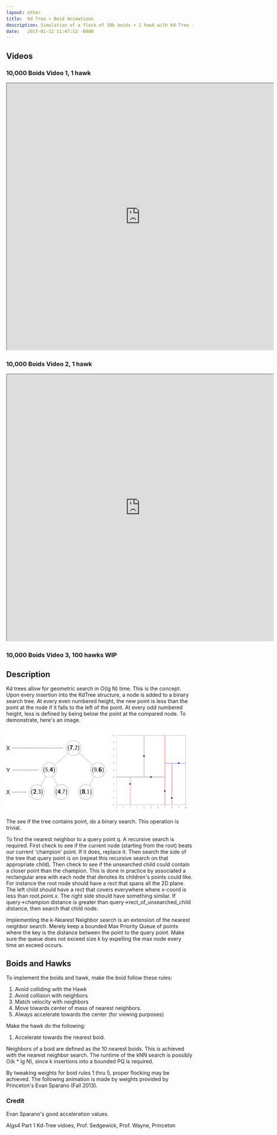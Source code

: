 ```yaml
---
layout: other 
title:  Kd Tree + Boid Animations
description: Simulation of a flock of 10k boids + 1 hawk with Kd-Tree implementation.
date:   2017-01-12 11:47:12 -0800
---
```


## Videos

### 10,000 Boids Video 1, 1 hawk
<div class="videoWrapper">
<iframe src="https://drive.google.com/file/d/0B3JVHi3wgViAUUJveGFoVzBsWkU/preview" width="720" height="720"></iframe>
</div>

### 10,000 Boids Video 2, 1 hawk
<div class="videoWrapper">
<iframe src="https://drive.google.com/file/d/0B3JVHi3wgViAb3VxR1ZvSGRlTmM/preview" width="720" height="720"></iframe>
</div>

### 10,000 Boids Video 3, 100 hawks WIP

## Description

Kd trees allow for geometric search in O(lg N) time. This is the concept: Upon
every insertion into the KdTree structure, a node is added to a binary search
tree. At every even numbered height, the new point is less than the point at the
node if it falls to the left of the point. At every odd numbered height, less is
defined by being below the point at the compared node. To demonstrate, here's an
image.

<center>
	<img class="img-rounded img-responsive" src="/files/kdtree-tree.svg" alt="Kd Tree Diagram">
</center>

The see if the tree contains point, do a binary search. This operation is trivial.

To find the nearest neighbor to a query point q. A recursive search is required.
 First check to see if the current node (starting from the root) beats our
 current 'champion' point. If it does, replace it. Then search the
 side of the tree that query point is on (repeat this recursive search on that
 appropriate child). Then check to see if the unsearched child could
 contain a closer point than the champion. This is done in practice by
 associated a rectangular area with each node that denotes its
 children's points could like. For instance the root node should
 have a rect that spans all the 2D plane. The left child should have a rect
 that covers everywhere where x-coord is less than root.point.x. The right
 side should have something similar. If query->champion distance is greater
  than query->rect_of_unsearched_child distance, then search that child node.

Implementing the k-Nearest Neighbor search is an extension of the nearest
neighbor search. Merely keep a bounded Max Priority Queue of points where the
key is the distance between the point to the query point. Make sure the queue
does not exceed size k by expelling the max node every time an exceed occurs.

## Boids and Hawks

To implement the boids and hawk, make the boid follow these rules:

1. Avoid colliding with the Hawk
2. Avoid collision with neighbors
3. Match velocity with neighbors
4. Move towards center of mass of nearest neighbors.
5. Always accelerate towards the center (for viewing purposes)

Make the hawk do the following:

1. Accelerate towards the nearest boid.

Neighbors of a boid are defined as the 10 nearest boids. This is achieved with
the nearest neighbor search. The runtime of the kNN search is possibly O(k * lg N),
since k insertions into a bounded PQ is required.

By tweaking weights for boid rules 1 thru 5, proper flocking may be achieved.
The following animation is made by weights provided by Princeton's Evan Sparano
(Fall 2013).

### Credit

Evan Sparano's good acceleration values.

Algs4 Part 1 Kd-Tree vidoes, Prof. Sedgewick, Prof. Wayne, Princeton
